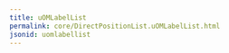 ```yaml
---
title: uOMLabelList
permalink: core/DirectPositionList.uOMLabelList.html
jsonid: uomlabellist
---
```


